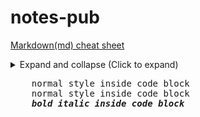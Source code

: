 # notes-pub

[Markdown(md) cheat sheet](https://github.com/adam-p/markdown-here/wiki/Markdown-Cheatsheet)

<details>
  <summary>Expand and collapse (Click to expand)</summary>
  Your content here...
  > markup like blockquote's should even work on github!
  more content here...
</details>
  <pre>
    normal style inside code block
    normal style inside code block
    <b><i>bold italic inside code block</i></b>
  </pre>
